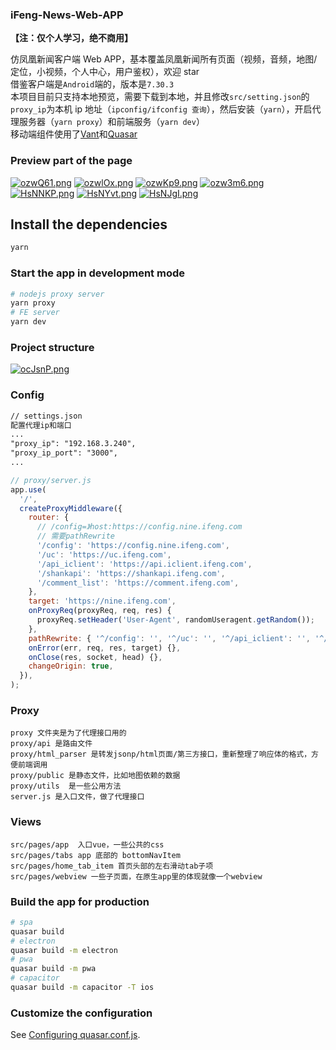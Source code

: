 ### iFeng-News-Web-APP

**【注：仅个人学习，绝不商用】**

仿凤凰新闻客户端 Web APP，基本覆盖凤凰新闻所有页面（视频，音频，地图/定位，小视频，个人中心，用户鉴权），欢迎 star
<br>
借鉴客户端是`Android`端的，版本是`7.30.3`
<br>
本项目目前只支持本地预览，需要下载到本地，并且修改`src/setting.json`的`proxy_ip`为本机 ip 地址（`ipconfig/ifconfig 查询`），然后安装（`yarn`），开启代理服务器（`yarn proxy`）和前端服务（`yarn dev`）
<br>
移动端组件使用了[Vant](https://youzan.github.io/vant/#/zh-CN/quickstart)和[Quasar](http://www.quasarchs.com/)

### Preview part of the page

[![ozwQ61.png](https://s4.ax1x.com/2021/12/15/ozwQ61.png)](https://imgtu.com/i/ozwQ61)
[![ozwlOx.png](https://s4.ax1x.com/2021/12/15/ozwlOx.png)](https://imgtu.com/i/ozwlOx)
[![ozwKp9.png](https://s4.ax1x.com/2021/12/15/ozwKp9.png)](https://imgtu.com/i/ozwKp9)
[![ozw3m6.png](https://s4.ax1x.com/2021/12/15/ozw3m6.png)](https://imgtu.com/i/ozw3m6)
[![HsNNKP.png](https://s4.ax1x.com/2022/02/14/HsNNKP.png)](https://imgtu.com/i/HsNNKP)
[![HsNYvt.png](https://s4.ax1x.com/2022/02/14/HsNYvt.png)](https://imgtu.com/i/HsNYvt)
[![HsNJgI.png](https://s4.ax1x.com/2022/02/14/HsNJgI.png)](https://imgtu.com/i/HsNJgI)

## Install the dependencies

```bash
yarn
```

### Start the app in development mode

```bash
# nodejs proxy server
yarn proxy
# FE server
yarn dev
```

### Project structure

[![ocJsnP.png](https://s4.ax1x.com/2021/12/07/ocJsnP.png)](https://imgtu.com/i/ocJsnP)

### Config

```txt
// settings.json
配置代理ip和端口
...
"proxy_ip": "192.168.3.240",
"proxy_ip_port": "3000",
...
```

```js
// proxy/server.js
app.use(
  '/',
  createProxyMiddleware({
    router: {
      // /config=》host:https://config.nine.ifeng.com
      // 需要pathRewrite
      '/config': 'https://config.nine.ifeng.com',
      '/uc': 'https://uc.ifeng.com',
      '/api_iclient': 'https://api.iclient.ifeng.com',
      '/shankapi': 'https://shankapi.ifeng.com',
      '/comment_list': 'https://comment.ifeng.com',
    },
    target: 'https://nine.ifeng.com',
    onProxyReq(proxyReq, req, res) {
      proxyReq.setHeader('User-Agent', randomUseragent.getRandom());
    },
    pathRewrite: { '^/config': '', '^/uc': '', '^/api_iclient': '', '^/shankapi': '', '^/comment_list': '' },
    onError(err, req, res, target) {},
    onClose(res, socket, head) {},
    changeOrigin: true,
  }),
);
```

### Proxy

```
proxy 文件夹是为了代理接口用的
proxy/api 是路由文件
proxy/html_parser 是转发jsonp/html页面/第三方接口，重新整理了响应体的格式，方便前端调用
proxy/public 是静态文件，比如地图依赖的数据
proxy/utils  是一些公用方法
server.js 是入口文件，做了代理接口
```

### Views

```
src/pages/app  入口vue，一些公共的css
src/pages/tabs app 底部的 bottomNavItem
src/pages/home_tab_item 首页头部的左右滑动tab子项
src/pages/webview 一些子页面，在原生app里的体现就像一个webview
```

### Build the app for production

```bash
# spa
quasar build
# electron
quasar build -m electron
# pwa
quasar build -m pwa
# capacitor
quasar build -m capacitor -T ios
```

### Customize the configuration

See [Configuring quasar.conf.js](https://quasar.dev/quasar-cli/quasar-conf-js).
